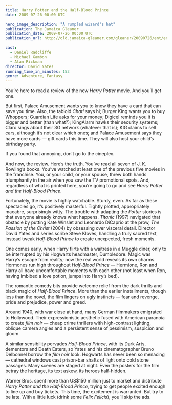 ```yaml
---
title: Harry Potter and the Half-Blood Prince
date: 2009-07-26 00:00 UTC

hero_image_description: "A rumpled wizard's hat"
publication: The Jamaica Gleaner
publication_date: 2009-07-26 00:00 UTC
publication_url: http://old.jamaica-gleaner.com/gleaner/20090726/ent/ent13.html

cast:
  - Daniel Radcliffe
  - Michael Gambon
  - Alan Rickman
director: David Yates
running_time_in_minutes: 153
genre: Adventure, Fantasy
---
```


You’re here to read a review of the new *Harry Potter* movie. And you’ll get
one.

But first, Palace Amusement wants you to know they have a card that can save you
time. Also, the tabloid *Chat!* says hi; Burger King wants you to buy Whoppers;
Guardian Life asks for your money; Digicel reminds you it is bigger and better
(than what?); KingAlarm hawks their security systems; Claro sings about their 3G
network (whatever that is); KIG claims to sell cars, although it’s not clear
which ones; and Palace Amusement says they have more cards — gift cards this
time. They will also host your child’s birthday party.

If you found that annoying, don’t go to the cineplex.

And now, the review. Here’s the truth. You’ve read all seven of J. K. Rowling’s
books. You’ve watched at least one of the previous five movies in the franchise.
You, or your child, or your spouse, threw both hands triumphantly in the air
when you saw the TV promotional spots. And, regardless of what is printed here,
you’re going to go and see *Harry Potter and the Half-Blood Prince*.

Fortunately, the movie is highly watchable. Sturdy, even. As far as these
spectacles go, it’s positively masterful. Tightly plotted, appropriately
macabre, surprisingly witty. The trouble with adapting the *Potter* stories is
that everyone already knows what happens. *Titanic* (1997) navigated that
obstacle by putting Kate Winslet and Leonardo DiCaprio at the prow, *The Passion
of the Christ* (2004) by obsessing over visceral detail. Director David Yates
and series scribe Steve Kloves, handling a truly sacred text, instead tweak
*Half-Blood Prince* to create unexpected, fresh moments.

One comes early, when Harry flirts with a waitress in a Muggle diner, only to be
interrupted by his Hogwarts headmaster, Dumbledore. Magic was Harry’s escape
from reality; now the real world reveals its own charms. Hormones run high
throughout *Half-Blood Prince* — Hermione, Ron and Harry all have uncomfortable
moments with each other (not least when Ron, having imbibed a love potion, jumps
into Harry’s bed).

The romantic comedy bits provide welcome relief from the dark thrills and black
magic of *Half-Blood Prince*. More than the earlier installments, though less
than the novel, the film lingers on ugly instincts — fear and revenge, pride and
prejudice, power and greed.

Around 1940, with war close at hand, many German filmmakers emigrated to
Hollywood. Their expressionistic aesthetic fused with American paranoia to
create *film noir* — cheap crime thrillers with high-contrast lighting, oblique
camera angles and a persistent sense of pessimism, suspicion and gloom.

A similar sensibility pervades *Half-Blood Prince*, with its Dark Arts,
dementors and Death Eaters, so Yates and his cinematographer Bruno Delbonnel
borrow the *film noir* look. Hogwarts has never been so menacing — cathedral
windows cast prison-bar shafts of light onto cold stone passages. Many scenes
are staged at night. Even the posters for the film betray the heritage, its text
askew, its heroes half-hidden.

Warner Bros. spent more than US$150 million just to market and distribute *Harry
Potter and the Half-Blood Prince*, trying to get people excited enough to line
up and buy tickets. This time, the excitement is warranted. But try to be late.
With a little luck (drink some *Felix Felicis*), you’ll skip the ads.
